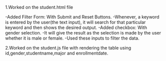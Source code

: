 1.Worked on the student.html file

-Added Filter Form: With Submit and Reset Buttons.
-Whenever, a keyword is entered by the user(the text input),
 it will search for that particular keyword and then shows the desired output.
-Added checkbox: With gender selection.
-It will give the result as the selection is made by the user whether it is male or female.
-Used these inputs to filter the data. 

2.Worked on the student.js file with rendering the table using id,gender,studentname,major and enrollmentdate.